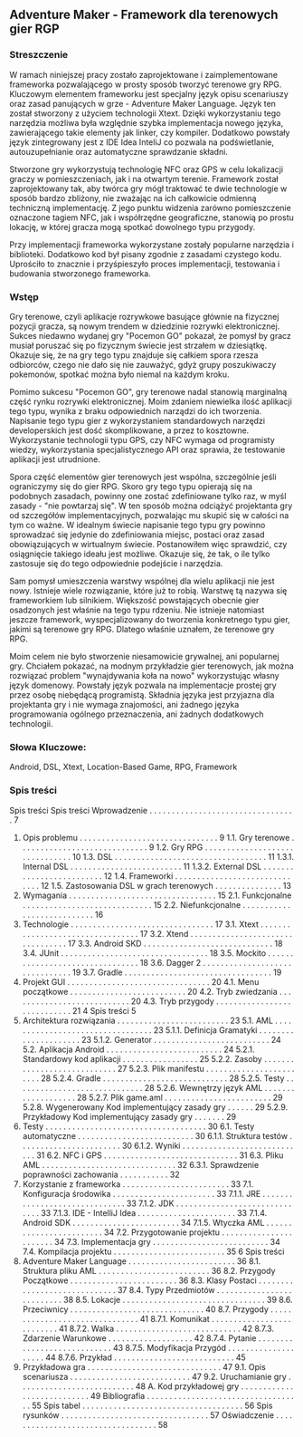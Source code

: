 ## Adventure Maker - Framework dla terenowych gier RGP

### Streszczenie

W ramach niniejszej pracy zostało zaprojektowane i zaimplementowane frameworka pozwalającego w prosty sposób tworzyć terenowe gry RPG. Kluczowym elementem frameworku jest specjalny język opisu scenariuszy oraz zasad panujących w grze - Adventure Maker Language. Język ten został stworzony z użyciem technologii Xtext. Dzięki wykorzystaniu tego narzędzia możliwa była względnie szybka implementacja nowego języka, zawierającego takie elementy jak linker, czy kompiler. Dodatkowo powstały język zintegrowany jest z IDE Idea InteliJ co pozwala na podświetlanie, autouzupełnianie oraz automatyczne sprawdzanie składni.
  
Stworzone gry wykorzystują technologię NFC oraz GPS w celu lokalizacji graczy w pomieszczeniach, jak i na otwartym terenie. Framework został zaprojektowany tak, aby twórca gry mógł traktować te dwie technologie w sposób bardzo zbliżony, nie zważając na ich  całkowicie odmienną techniczną implementację. Z jego punktu widzenia zarówno pomieszczenie oznaczone tagiem NFC, jak i współrzędne geograficzne, stanowią po prostu lokację, w której gracza mogą spotkać dowolnego typu przygody. 
  
Przy implementacji frameworka wykorzystane zostały popularne narzędzia i biblioteki. Dodatkowo kod był pisany zgodnie z zasadami czystego kodu. Uprościło to znacznie i przyśpieszyło proces implementacji, testowania i budowania stworzonego frameworka.

### Wstęp

Gry terenowe, czyli aplikacje rozrywkowe basujące głównie na fizycznej pozycji gracza, są nowym trendem w dziedzinie rozrywki elektronicznej. Sukces niedawno wydanej gry "Pocemon GO" pokazał, że pomysł by gracz musiał poruszać się po fizycznym świecie jest strzałem w dziesiątkę. Okazuje się, że na gry tego typu znajduje się całkiem spora rzesza odbiorców, czego nie dało się nie zauważyć, gdyż grupy poszukiwaczy pokemonów, spotkać można było niemal na każdym kroku.

Pomimo sukcesu "Pocemon GO", gry terenowe nadal stanowią marginalną część rynku rozrywki elektronicznej. Moim zdaniem niewielka ilość aplikacji tego typu, wynika z braku odpowiednich narządzi do ich tworzenia. Napisanie tego typu gier z wykorzystaniem standardowych narzędzi developerskich jest dość skomplikowane, a przez to kosztowne. Wykorzystanie technologii typu GPS, czy NFC wymaga od programisty wiedzy, wykorzystania specjalistycznego API oraz sprawia, że testowanie aplikacji jest utrudnione.

Spora część elementów gier terenowych jest wspólna, szczególnie jeśli ograniczymy się do gier RPG. Skoro gry tego typu opierają się na podobnych zasadach, powinny one zostać zdefiniowane tylko raz, w myśl zasady - "nie powtarzaj się". W ten sposób można odciążyć projektanta gry od szczegółów implementacyjnych, pozwalając mu skupić się w całości na tym co ważne. W idealnym świecie napisanie tego typu gry powinno sprowadzać się jedynie do zdefiniowania miejsc, postaci oraz zasad obowiązujących w wirtualnym świecie. Postanowiłem więc sprawdzić, czy osiągnięcie takiego ideału jest możliwe. Okazuje się, że tak, o ile tylko zastosuje się do tego odpowiednie podejście i narzędzia.

Sam pomysł umieszczenia warstwy wspólnej dla wielu aplikacji nie jest nowy. Istnieje wiele rozwiązanie, które już to robią. Warstwę tą nazywa się frameworkiem lub silnikiem. Większość powstających obecnie gier osadzonych jest właśnie na tego typu rdzeniu. Nie istnieje natomiast jeszcze framework, wyspecjalizowany do tworzenia konkretnego typu gier, jakimi są terenowe gry RPG. Dlatego właśnie uznałem, że terenowe gry RPG. 

Moim celem nie było stworzenie niesamowicie grywalnej, ani popularnej gry. Chciałem pokazać, na modnym przykładzie gier terenowych, jak można rozwiązać problem "wynajdywania koła na nowo" wykorzystując własny język domenowy. Powstały język pozwala na implementacje prostej gry przez osobę niebędącą programistą. Składnia języka jest przyjazna dla projektanta gry i nie wymaga znajomości, ani żadnego języka programowania ogólnego przeznaczenia, ani żadnych dodatkowych technologii.

### Słowa Kluczowe:

Android, DSL, Xtext, Location-Based Game, RPG, Framework

### Spis treści

Spis treści
Spis treści
Wprowadzenie . . . . . . . . . . . . . . . . . . . . . . . . . . . . . . . . . 7
1. Opis problemu . . . . . . . . . . . . . . . . . . . . . . . . . . . . . . . 9
1.1. Gry terenowe . . . . . . . . . . . . . . . . . . . . . . . . . . . . . 9
1.2. Gry RPG . . . . . . . . . . . . . . . . . . . . . . . . . . . . . . . 10
1.3. DSL . . . . . . . . . . . . . . . . . . . . . . . . . . . . . . . . . . 11
1.3.1. Internal DSL . . . . . . . . . . . . . . . . . . . . . . . . . 11
1.3.2. External DSL . . . . . . . . . . . . . . . . . . . . . . . . . 12
1.4. Frameworki . . . . . . . . . . . . . . . . . . . . . . . . . . . . . . 12
1.5. Zastosowania DSL w grach terenowych . . . . . . . . . . . . . . . 13
2. Wymagania . . . . . . . . . . . . . . . . . . . . . . . . . . . . . . . . . 15
2.1. Funkcjonalne . . . . . . . . . . . . . . . . . . . . . . . . . . . . . 15
2.2. Niefunkcjonalne . . . . . . . . . . . . . . . . . . . . . . . . . . . 16
3. Technologie . . . . . . . . . . . . . . . . . . . . . . . . . . . . . . . . 17
3.1. Xtext . . . . . . . . . . . . . . . . . . . . . . . . . . . . . . . . . 17
3.2. Xtend . . . . . . . . . . . . . . . . . . . . . . . . . . . . . . . . . 17
3.3. Android SKD . . . . . . . . . . . . . . . . . . . . . . . . . . . . . 18
3.4. JUnit . . . . . . . . . . . . . . . . . . . . . . . . . . . . . . . . . 18
3.5. Mockito . . . . . . . . . . . . . . . . . . . . . . . . . . . . . . . . 18
3.6. Dagger 2 . . . . . . . . . . . . . . . . . . . . . . . . . . . . . . . 19
3.7. Gradle . . . . . . . . . . . . . . . . . . . . . . . . . . . . . . . . . 19
4. Projekt GUI . . . . . . . . . . . . . . . . . . . . . . . . . . . . . . . . 20
4.1. Menu początkowe . . . . . . . . . . . . . . . . . . . . . . . . . . 20
4.2. Tryb zwiedzania . . . . . . . . . . . . . . . . . . . . . . . . . . . 20
4.3. Tryb przygody . . . . . . . . . . . . . . . . . . . . . . . . . . . . 21
4
Spis treści 5
5. Architektura rozwiązania . . . . . . . . . . . . . . . . . . . . . . . . . 23
5.1. AML . . . . . . . . . . . . . . . . . . . . . . . . . . . . . . . . . 23
5.1.1. Definicja Gramatyki . . . . . . . . . . . . . . . . . . . . . 23
5.1.2. Generator . . . . . . . . . . . . . . . . . . . . . . . . . . 24
5.2. Aplikacja Android . . . . . . . . . . . . . . . . . . . . . . . . . . 24
5.2.1. Standardowy kod aplikacji . . . . . . . . . . . . . . . . . 25
5.2.2. Zasoby . . . . . . . . . . . . . . . . . . . . . . . . . . . . 27
5.2.3. Plik manifestu . . . . . . . . . . . . . . . . . . . . . . . . 28
5.2.4. Gradle . . . . . . . . . . . . . . . . . . . . . . . . . . . . 28
5.2.5. Testy . . . . . . . . . . . . . . . . . . . . . . . . . . . . . 28
5.2.6. Wewnętrzy język AML . . . . . . . . . . . . . . . . . . . 28
5.2.7. Plik game.aml . . . . . . . . . . . . . . . . . . . . . . . . 29
5.2.8. Wygenerowany Kod implementujący zasady gry . . . . . . 29
5.2.9. Przykładowy Kod implementujący zasady gry . . . . . . . 29
6. Testy . . . . . . . . . . . . . . . . . . . . . . . . . . . . . . . . . . . . 30
6.1. Testy automatyczne . . . . . . . . . . . . . . . . . . . . . . . . . . 30
6.1.1. Struktura testów . . . . . . . . . . . . . . . . . . . . . . . 30
6.1.2. Wyniki . . . . . . . . . . . . . . . . . . . . . . . . . . . . 31
6.2. NFC i GPS . . . . . . . . . . . . . . . . . . . . . . . . . . . . . . 31
6.3. Pliku AML . . . . . . . . . . . . . . . . . . . . . . . . . . . . . . 32
6.3.1. Sprawdzenie poprawności zachowania . . . . . . . . . . . 32
7. Korzystanie z frameworka . . . . . . . . . . . . . . . . . . . . . . . . 33
7.1. Konfiguracja środowika . . . . . . . . . . . . . . . . . . . . . . . 33
7.1.1. JRE . . . . . . . . . . . . . . . . . . . . . . . . . . . . . . 33
7.1.2. JDK . . . . . . . . . . . . . . . . . . . . . . . . . . . . . . 33
7.1.3. IDE - IntelliJ Idea . . . . . . . . . . . . . . . . . . . . . . 33
7.1.4. Android SDK . . . . . . . . . . . . . . . . . . . . . . . . 34
7.1.5. Wtyczka AML . . . . . . . . . . . . . . . . . . . . . . . . 34
7.2. Przygotowanie projektu . . . . . . . . . . . . . . . . . . . . . . . 34
7.3. Implementacja gry . . . . . . . . . . . . . . . . . . . . . . . . . . 34
7.4. Kompilacja projektu . . . . . . . . . . . . . . . . . . . . . . . . . 35
6 Spis treści
8. Adventure Maker Language . . . . . . . . . . . . . . . . . . . . . . . . 36
8.1. Struktura pliku AML . . . . . . . . . . . . . . . . . . . . . . . . . 36
8.2. Przygody Początkowe . . . . . . . . . . . . . . . . . . . . . . . . 36
8.3. Klasy Postaci . . . . . . . . . . . . . . . . . . . . . . . . . . . . . 37
8.4. Typy Przedmiotów . . . . . . . . . . . . . . . . . . . . . . . . . . 38
8.5. Lokacje . . . . . . . . . . . . . . . . . . . . . . . . . . . . . . . . 39
8.6. Przeciwnicy . . . . . . . . . . . . . . . . . . . . . . . . . . . . . . 40
8.7. Przygody . . . . . . . . . . . . . . . . . . . . . . . . . . . . . . . 41
8.7.1. Komunikat . . . . . . . . . . . . . . . . . . . . . . . . . . 41
8.7.2. Walka . . . . . . . . . . . . . . . . . . . . . . . . . . . . 42
8.7.3. Zdarzenie Warunkowe . . . . . . . . . . . . . . . . . . . 42
8.7.4. Pytanie . . . . . . . . . . . . . . . . . . . . . . . . . . . . 43
8.7.5. Modyfikacja Przygód . . . . . . . . . . . . . . . . . . . . 44
8.7.6. Przykład . . . . . . . . . . . . . . . . . . . . . . . . . . . 45
9. Przykładowa gra . . . . . . . . . . . . . . . . . . . . . . . . . . . . . . 47
9.1. Opis scenariusza . . . . . . . . . . . . . . . . . . . . . . . . . . . 47
9.2. Uruchamianie gry . . . . . . . . . . . . . . . . . . . . . . . . . . 48
A. Kod przykładowej gry . . . . . . . . . . . . . . . . . . . . . . . . . . . 49
Bibliografia . . . . . . . . . . . . . . . . . . . . . . . . . . . . . . . . . . . 55
Spis tabel . . . . . . . . . . . . . . . . . . . . . . . . . . . . . . . . . . . . 56
Spis rysunków . . . . . . . . . . . . . . . . . . . . . . . . . . . . . . . . . 57
Oświadczenie . . . . . . . . . . . . . . . . . . . . . . . . . . . . . . . . . . 58
